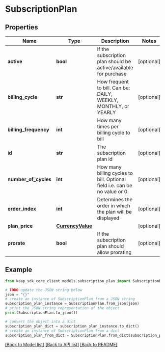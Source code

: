 # SubscriptionPlan


## Properties

Name | Type | Description | Notes
------------ | ------------- | ------------- | -------------
**active** | **bool** | If the subscription plan should be active/available for purchase | [optional] 
**billing_cycle** | **str** | How frequent to bill. Can be: DAILY, WEEKLY, MONTHLY, or YEARLY | [optional] 
**billing_frequency** | **int** | How many times per billing cycle to bill | [optional] 
**id** | **str** | The subscription plan id | [optional] 
**number_of_cycles** | **int** | How many billing cycles to bill. Optional field i.e. can be no value or 0. | [optional] 
**order_index** | **int** | Determines the order in which the plan will be displayed | [optional] 
**plan_price** | [**CurrencyValue**](CurrencyValue.md) |  | [optional] 
**prorate** | **bool** | If the subscription plan should allow prorating | [optional] 

## Example

```python
from keap_sdk_core_client.models.subscription_plan import SubscriptionPlan

# TODO update the JSON string below
json = "{}"
# create an instance of SubscriptionPlan from a JSON string
subscription_plan_instance = SubscriptionPlan.from_json(json)
# print the JSON string representation of the object
print(SubscriptionPlan.to_json())

# convert the object into a dict
subscription_plan_dict = subscription_plan_instance.to_dict()
# create an instance of SubscriptionPlan from a dict
subscription_plan_from_dict = SubscriptionPlan.from_dict(subscription_plan_dict)
```
[[Back to Model list]](../README.md#documentation-for-models) [[Back to API list]](../README.md#documentation-for-api-endpoints) [[Back to README]](../README.md)


